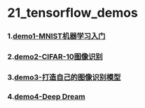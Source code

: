 # 21_tensorflow_demos
### 1.[demo1-MNIST机器学习入门](https://github.com/Spr1nt0a0/21_tensorflow_demos/tree/master/demo1-MNIST%E6%9C%BA%E5%99%A8%E5%AD%A6%E4%B9%A0%E5%85%A5%E9%97%A8)
### 2.[demo2-CIFAR-10图像识别](https://github.com/Spr1nt0a0/21_tensorflow_demos/tree/master/demo2-CIFAR-10%E5%9B%BE%E5%83%8F%E8%AF%86%E5%88%AB)
### 3.[demo3-打造自己的图像识别模型](https://github.com/Spr1nt0a0/21_tensorflow_demos/tree/master/demo3-%E6%89%93%E9%80%A0%E8%87%AA%E5%B7%B1%E7%9A%84%E5%9B%BE%E5%83%8F%E8%AF%86%E5%88%AB%E6%A8%A1%E5%9E%8B)
### 4.[demo4-Deep Dream](https://github.com/Spr1nt0a0/21_tensorflow_demos/tree/master/demo4-Deep%20Dream)
